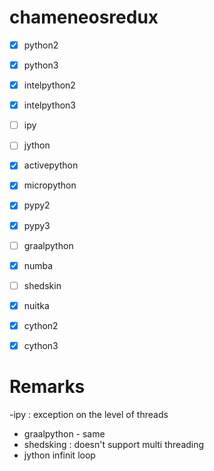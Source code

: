 # chameneosredux
- [X] python2
- [X] python3
- [X] intelpython2
- [X] intelpython3
- [ ] ipy
- [ ] jython
- [X] activepython
- [X] micropython
- [X] pypy2
- [X] pypy3
- [ ] graalpython
- [X] numba
- [ ] shedskin
- [X] nuitka
- [X] cython2
- [X] cython3


# Remarks 
-ipy : exception on the level of threads 
- graalpython - same 
- shedsking : doesn't support multi threading 
- jython infinit loop 
